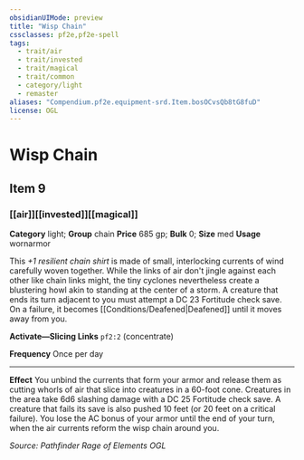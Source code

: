 ```yaml
---
obsidianUIMode: preview
title: "Wisp Chain"
cssclasses: pf2e,pf2e-spell
tags:
  - trait/air
  - trait/invested
  - trait/magical
  - trait/common
  - category/light
  - remaster
aliases: "Compendium.pf2e.equipment-srd.Item.bosOCvsQb8tG8fuD"
license: OGL
---
```

# Wisp Chain
## Item 9
### [[air]][[invested]][[magical]]

**Category** light; **Group** chain
**Price** 685 gp; 
**Bulk** 0; **Size** med
**Usage** wornarmor

This _+1 resilient chain shirt_ is made of small, interlocking currents of wind carefully woven together. While the links of air don't jingle against each other like chain links might, the tiny cyclones nevertheless create a blustering howl akin to standing at the center of a storm. A creature that ends its turn adjacent to you must attempt a DC 23 Fortitude check save. On a failure, it becomes [[Conditions/Deafened|Deafened]] until it moves away from you.

**Activate—Slicing Links** `pf2:2` (concentrate)

**Frequency** Once per day

* * *

**Effect** You unbind the currents that form your armor and release them as cutting whorls of air that slice into creatures in a 60-foot cone. Creatures in the area take 6d6 slashing damage with a DC 25 Fortitude check save. A creature that fails its save is also pushed 10 feet (or 20 feet on a critical failure). You lose the AC bonus of your armor until the end of your turn, when the air currents reform the wisp chain around you.

*Source: Pathfinder Rage of Elements*
*OGL*